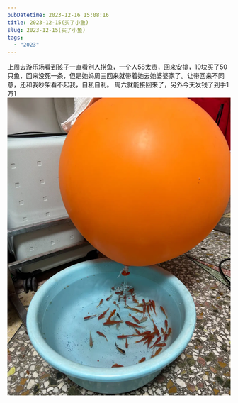 ```yaml
---
pubDatetime: 2023-12-16 15:08:16
title: 2023-12-15(买了小鱼)
slug: 2023-12-15(买了小鱼)
tags:
  - "2023"
---
```


上周去游乐场看到孩子一直看别人捞鱼，一个人58太贵，回来安排，10块买了50只鱼，回来没死一条，但是她妈周三回来就带着她去她婆婆家了。让带回来不同意，还和我吵架看不起我，自私自利。 周六就能接回来了，另外今天发钱了到手1万1
![](../../img/2023/2023-12-16.jpeg)
